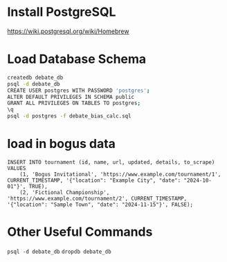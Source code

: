 # Install PostgreSQL

https://wiki.postgresql.org/wiki/Homebrew

# Load Database Schema

```bash
createdb debate_db
psql -d debate_db
CREATE USER postgres WITH PASSWORD 'postgres';
ALTER DEFAULT PRIVILEGES IN SCHEMA public
GRANT ALL PRIVILEGES ON TABLES TO postgres;
\q
psql -d postgres -f debate_bias_calc.sql

```

# load in bogus data

```psql
INSERT INTO tournament (id, name, url, updated, details, to_scrape)
VALUES
    (1, 'Bogus Invitational', 'https://www.example.com/tournament/1', CURRENT_TIMESTAMP, '{"location": "Example City", "date": "2024-10-01"}', TRUE),
    (2, 'Fictional Championship', 'https://www.example.com/tournament/2', CURRENT_TIMESTAMP, '{"location": "Sample Town", "date": "2024-11-15"}', FALSE);
```

# Other Useful Commands
`psql -d debate_db`
`dropdb debate_db`


